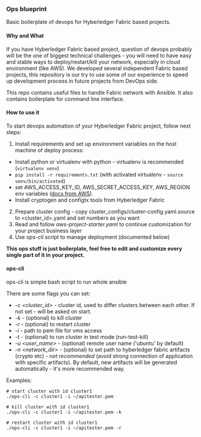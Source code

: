 ### Ops blueprint

Basic boilerplate of devops for Hyberledger Fabric based projects.

#### Why and What

If you have Hyberledger Fabric based project, question of devops probably will be the one of biggest technical
 challenges - you will need to have easy and stable ways to deploy/restart/kill your network, especially in cloud environment (like AWS). 
 We developed several independent Fabric based projects, this repository is our try to use some of our experience to 
 speed up development process in future projects from DevOps side.
 
This repo contains useful files to handle Fabric network with Ansible. 
It also contains boilerplate for command line interface.  
 
#### How to use it  

To start devops automation of your Hyberledger Fabric project, follow next steps:
1. Install requirements and set up environment variables on the host machine of deploy process:

- Install python or virtualenv with python - virtualenv is recommended (```virtualenv venv```)
- ```pip install -r requirements.txt``` (with activated virtualenv - ```source venv/bin/activated```)
- set AWS_ACCESS_KEY_ID, AWS_SECRET_ACCESS_KEY, AWS_REGION env variables
 ([docs from AWS](https://docs.aws.amazon.com/general/latest/gr/managing-aws-access-keys.html)).
- Install cryptogen and configtx tools from Hyberledger Fabric

2. Prepare cluster config - copy cluster_configs/cluster-config.yaml.source to <cluster_id>.yaml and
set numbers as you want
3. Read and follow *aws-project-starter.yaml* to continue customization for your project business layer
4. Use *ops-cli* script to manage deployment (documented below)

**This ops stuff is just boilerplate, feel free to edit and customize every single part of it in your project.** 

#### ops-cli

ops-cli is simple bash script to run whole ansible 

There are some flags you can set:
- *-c <cluster_id>* - cluster id, used to differ clusters between each other. If not set - will be asked on start.
- *-k* - (optional) to kill cluster 
- *-r* - (optional) to restart cluster 
- *-i* - path to pem file for vms access 
- *-t* - (optional) to run cluster in test mode (run-test-kill) 
- *-u <user_name>* - (optional) remote user name ('ubuntu' by default) 
- *-n <network_dir>* - (optional) to set path to hyberledger fabric artifacts (crypto etc) - *not recommended* (avoid strong connection of application with specific artifacts). 
    By default, new artifacts will be generated automatically - it's more recommended way.

Examples:

```
# start cluster with id cluster1
./ops-cli -c cluster1 -i ~/apitester.pem

# kill cluster with id cluster1
./ops-cli -c cluster1 -i ~/apitester.pem -k

# restart cluster with id cluster1
./ops-cli -c cluster1 -i ~/apitester.pem -r
```




